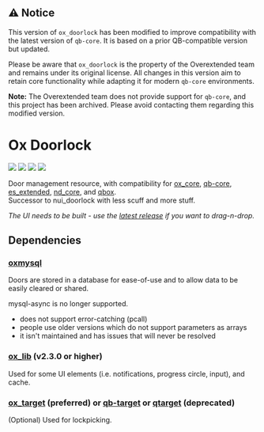 ## ⚠️ Notice

This version of `ox_doorlock` has been modified to improve compatibility with the latest version of `qb-core`. It is based on a prior QB-compatible version but updated.

Please be aware that `ox_doorlock` is the property of the Overextended team and remains under its original license. All changes in this version aim to retain core functionality while adapting it for modern `qb-core` environments.

**Note:** The Overextended team does not provide support for `qb-core`, and this project has been archived. Please avoid contacting them regarding this modified version.

# Ox Doorlock


![](https://img.shields.io/github/downloads/TheOrderFivem/ox_doorlock/total?logo=github)
![](https://img.shields.io/github/downloads/TheOrderFivem/ox_doorlock/latest/total?logo=github)
![](https://img.shields.io/github/contributors/TheOrderFivem/ox_doorlock?logo=github)
![](https://img.shields.io/github/v/release/TheOrderFivem/ox_doorlock?logo=github) 


Door management resource, with compatibility for [ox_core](https://github.com/communityox/ox_core), [qb-core](https://github.com/qbcore-framework/qb-core), [es_extended](https://github.com/esx-framework/esx_core), [nd_core](https://github.com/ND-Framework/ND_Core), and [qbox](https://github.com/Qbox-project/qbx_core).  
Successor to nui_doorlock with less scuff and more stuff.

_The UI needs to be built - use the [latest release](https://github.com/TheOrderFivem/ox_doorlock/releases/latest/download/ox_doorlock.zip) if you want to drag-n-drop._

## Dependencies

### [oxmysql](https://github.com/communityox/oxmysql)

Doors are stored in a database for ease-of-use and to allow data to be easily cleared or shared.

mysql-async is no longer supported.
  - does not support error-catching (pcall)
  - people use older versions which do not support parameters as arrays
  - it isn't maintained and has issues that will never be resolved

### [ox_lib](https://github.com/communityox/ox_lib) (v2.3.0 or higher)

Used for some UI elements (i.e. notifications, progress circle, input), and cache.

### [ox_target](https://github.com/TheOrderFivem/ox_target) (preferred) or [qb-target](https://github.com/qbcore-framework/qb-target) or [qtarget](https://github.com/overextended/qtarget) (deprecated)

(Optional) Used for lockpicking.

